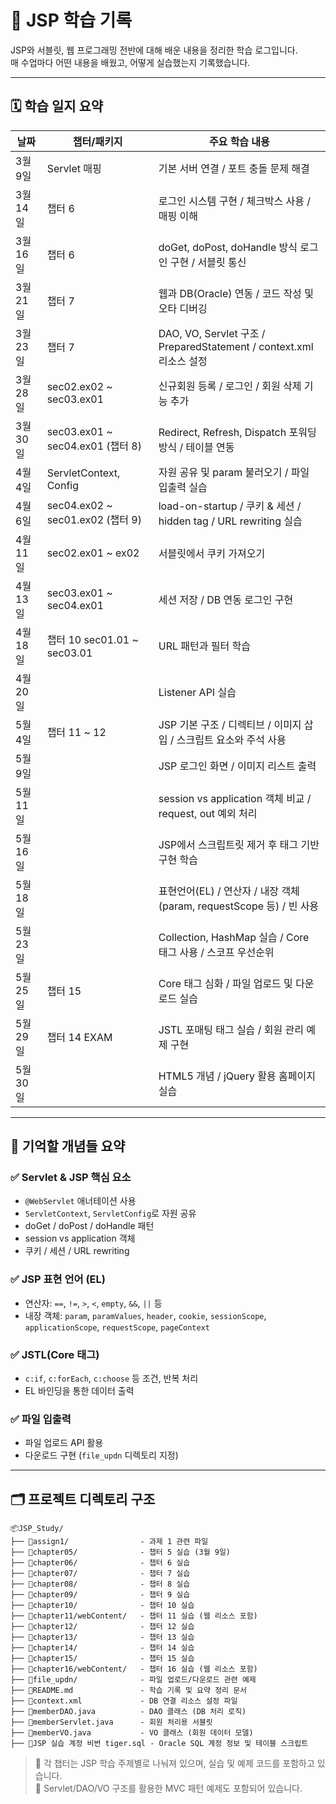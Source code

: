 # 📘 JSP 학습 기록 

JSP와 서블릿, 웹 프로그래밍 전반에 대해 배운 내용을 정리한 학습 로그입니다.  
매 수업마다 어떤 내용을 배웠고, 어떻게 실습했는지 기록했습니다.

---

## 🗓️ 학습 일지 요약

| 날짜         | 챕터/패키지                      | 주요 학습 내용                                                                 |
|--------------|----------------------------------|--------------------------------------------------------------------------------|
| 3월 9일      | Servlet 매핑                     | 기본 서버 연결 / 포트 충돌 문제 해결                                           |
| 3월 14일     | 챕터 6                           | 로그인 시스템 구현 / 체크박스 사용 / 매핑 이해                                 |
| 3월 16일     | 챕터 6                           | doGet, doPost, doHandle 방식 로그인 구현 / 서블릿 통신                        |
| 3월 21일     | 챕터 7                           | 웹과 DB(Oracle) 연동 / 코드 작성 및 오타 디버깅                               |
| 3월 23일     | 챕터 7                           | DAO, VO, Servlet 구조 / PreparedStatement / context.xml 리소스 설정           |
| 3월 28일     | sec02.ex02 ~ sec03.ex01         | 신규회원 등록 / 로그인 / 회원 삭제 기능 추가                                  |
| 3월 30일     | sec03.ex01 ~ sec04.ex01 (챕터 8)| Redirect, Refresh, Dispatch 포워딩 방식 / 테이블 연동                          |
| 4월 4일      | ServletContext, Config           | 자원 공유 및 param 불러오기 / 파일 입출력 실습                                 |
| 4월 6일      | sec04.ex02 ~ sec01.ex02 (챕터 9)| load-on-startup / 쿠키 & 세션 / hidden tag / URL rewriting 실습               |
| 4월 11일     | sec02.ex01 ~ ex02               | 서블릿에서 쿠키 가져오기                                                      |
| 4월 13일     | sec03.ex01 ~ sec04.ex01         | 세션 저장 / DB 연동 로그인 구현                                               |
| 4월 18일     | 챕터 10 sec01.01 ~ sec03.01     | URL 패턴과 필터 학습                                                          |
| 4월 20일     |                                  | Listener API 실습                                                             |
| 5월 4일      | 챕터 11 ~ 12                    | JSP 기본 구조 / 디렉티브 / 이미지 삽입 / 스크립트 요소와 주석 사용            |
| 5월 9일      |                                  | JSP 로그인 화면 / 이미지 리스트 출력                                          |
| 5월 11일     |                                  | session vs application 객체 비교 / request, out 예외 처리                     |
| 5월 16일     |                                  | JSP에서 스크립트릿 제거 후 태그 기반 구현 학습                                |
| 5월 18일     |                                  | 표현언어(EL) / 연산자 / 내장 객체(param, requestScope 등) / 빈 사용           |
| 5월 23일     |                                  | Collection, HashMap 실습 / Core 태그 사용 / 스코프 우선순위                   |
| 5월 25일     | 챕터 15                         | Core 태그 심화 / 파일 업로드 및 다운로드 실습                                 |
| 5월 29일     | 챕터 14 EXAM                    | JSTL 포매팅 태그 실습 / 회원 관리 예제 구현                                   |
| 5월 30일     |                                  | HTML5 개념 / jQuery 활용 홈페이지 실습                                        |

---

## 🧠 기억할 개념들 요약

### ✅ Servlet & JSP 핵심 요소

- `@WebServlet` 애너테이션 사용
- `ServletContext`, `ServletConfig`로 자원 공유
- doGet / doPost / doHandle 패턴
- session vs application 객체
- 쿠키 / 세션 / URL rewriting

### ✅ JSP 표현 언어 (EL)

- 연산자: `==`, `!=`, `>`, `<`, `empty`, `&&`, `||` 등
- 내장 객체: `param`, `paramValues`, `header`, `cookie`, `sessionScope`, `applicationScope`, `requestScope`, `pageContext`

### ✅ JSTL(Core 태그)

- `c:if`, `c:forEach`, `c:choose` 등 조건, 반복 처리
- EL 바인딩을 통한 데이터 출력

### ✅ 파일 입출력

- 파일 업로드 API 활용
- 다운로드 구현 (`file_updn` 디렉토리 지정)

---

## 🗂️ 프로젝트 디렉토리 구조

```
📦JSP_Study/
├── 📁assign1/                - 과제 1 관련 파일
├── 📁chapter05/              - 챕터 5 실습 (3월 9일)
├── 📁chapter06/              - 챕터 6 실습
├── 📁chapter07/              - 챕터 7 실습
├── 📁chapter08/              - 챕터 8 실습
├── 📁chapter09/              - 챕터 9 실습
├── 📁chapter10/              - 챕터 10 실습
├── 📁chapter11/webContent/   - 챕터 11 실습 (웹 리소스 포함)
├── 📁chapter12/              - 챕터 12 실습
├── 📁chapter13/              - 챕터 13 실습
├── 📁chapter14/              - 챕터 14 실습
├── 📁chapter15/              - 챕터 15 실습
├── 📁chapter16/webContent/   - 챕터 16 실습 (웹 리소스 포함)
├── 📁file_updn/              - 파일 업로드/다운로드 관련 예제
├── 📄README.md               - 학습 기록 및 요약 정리 문서
├── 📄context.xml             - DB 연결 리소스 설정 파일
├── 📄memberDAO.java          - DAO 클래스 (DB 처리 로직)
├── 📄memberServlet.java      - 회원 처리용 서블릿
├── 📄memberVO.java           - VO 클래스 (회원 데이터 모델)
├── 📄JSP 실습 계정 비번 tiger.sql - Oracle SQL 계정 정보 및 테이블 스크립트
```

> 📌 각 챕터는 JSP 학습 주제별로 나눠져 있으며, 실습 및 예제 코드를 포함하고 있습니다.  
> 📌 Servlet/DAO/VO 구조를 활용한 MVC 패턴 예제도 포함되어 있습니다.
